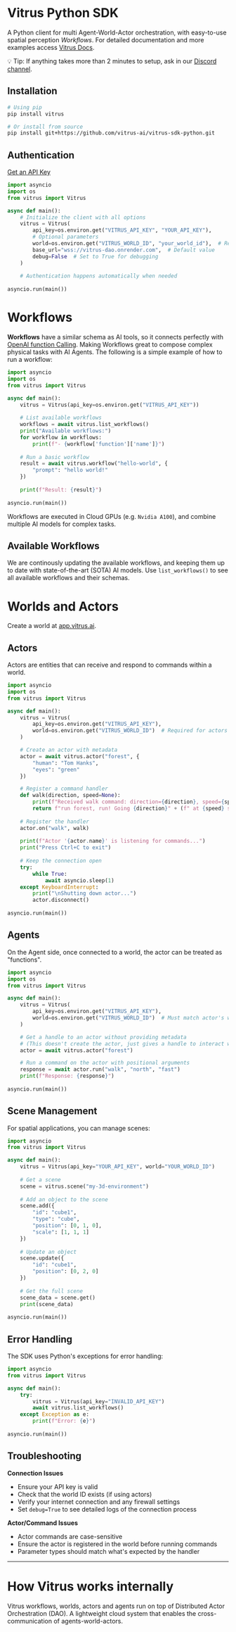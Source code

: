 # Vitrus Python SDK

A Python client for multi Agent-World-Actor orchestration, with easy-to-use spatial perception _Workflows_.
For detailed documentation and more examples access [Vitrus Docs](https://vitrus.gitbook.io/docs/concepts).

💡 Tip: If anything takes more than 2 minutes to setup, ask in our [Discord channel](https://discord.gg/Xd5f6WSh).

## Installation

```bash
# Using pip
pip install vitrus

# Or install from source
pip install git+https://github.com/vitrus-ai/vitrus-sdk-python.git
```

## Authentication

[Get an API Key](https://app.vitrus.ai)

```python
import asyncio
import os
from vitrus import Vitrus

async def main():
    # Initialize the client with all options
    vitrus = Vitrus(
        api_key=os.environ.get("VITRUS_API_KEY", "YOUR_API_KEY"),
        # Optional parameters
        world=os.environ.get("VITRUS_WORLD_ID", "your_world_id"),  # Required for actors
        base_url="wss://vitrus-dao.onrender.com",  # Default value
        debug=False  # Set to True for debugging
    )
    
    # Authentication happens automatically when needed
    
asyncio.run(main())
```

# Workflows

**Workflows** have a similar schema as AI tools, so it connects perfectly with [OpenAI function Calling](https://platform.openai.com/docs/guides/function-calling?api-mode=chat). Making Workflows great to compose complex physical tasks with AI Agents. The following is a simple example of how to run a workflow:

```python
import asyncio
import os
from vitrus import Vitrus

async def main():
    vitrus = Vitrus(api_key=os.environ.get("VITRUS_API_KEY"))
    
    # List available workflows
    workflows = await vitrus.list_workflows()
    print("Available workflows:")
    for workflow in workflows:
        print(f"- {workflow['function']['name']}")
    
    # Run a basic workflow
    result = await vitrus.workflow("hello-world", {
        "prompt": "hello world!"
    })
    
    print(f"Result: {result}")
    
asyncio.run(main())
```

Workflows are executed in Cloud GPUs (e.g. `Nvidia A100`), and combine multiple AI models for complex tasks.

## Available Workflows

We are continously updating the available workflows, and keeping them up to date with state-of-the-art (SOTA) AI models. Use `list_workflows()` to see all available workflows and their schemas.

# Worlds and Actors

Create a world at [app.vitrus.ai](https://app.vitrus.ai).

## Actors

Actors are entities that can receive and respond to commands within a world.

```python
import asyncio
import os
from vitrus import Vitrus

async def main():
    vitrus = Vitrus(
        api_key=os.environ.get("VITRUS_API_KEY"),
        world=os.environ.get("VITRUS_WORLD_ID")  # Required for actors
    )

    # Create an actor with metadata
    actor = await vitrus.actor("forest", {
        "human": "Tom Hanks",
        "eyes": "green"
    })

    # Register a command handler
    def walk(direction, speed=None):
        print(f"Received walk command: direction={direction}, speed={speed}")
        return f"run forest, run! Going {direction}" + (f" at {speed} speed" if speed else "")
    
    # Register the handler
    actor.on("walk", walk)
    
    print(f"Actor '{actor.name}' is listening for commands...")
    print("Press Ctrl+C to exit")
    
    # Keep the connection open
    try:
        while True:
            await asyncio.sleep(1)
    except KeyboardInterrupt:
        print("\nShutting down actor...")
        actor.disconnect()
    
asyncio.run(main())
```

## Agents

On the Agent side, once connected to a world, the actor can be treated as "functions".

```python
import asyncio
import os
from vitrus import Vitrus

async def main():
    vitrus = Vitrus(
        api_key=os.environ.get("VITRUS_API_KEY"),
        world=os.environ.get("VITRUS_WORLD_ID")  # Must match actor's world
    )

    # Get a handle to an actor without providing metadata
    # (This doesn't create the actor, just gives a handle to interact with it)
    actor = await vitrus.actor("forest")

    # Run a command on the actor with positional arguments
    response = await actor.run("walk", "north", "fast")
    print(f"Response: {response}")
    
asyncio.run(main())
```

## Scene Management

For spatial applications, you can manage scenes:

```python
import asyncio
from vitrus import Vitrus

async def main():
    vitrus = Vitrus(api_key="YOUR_API_KEY", world="YOUR_WORLD_ID")
    
    # Get a scene
    scene = vitrus.scene("my-3d-environment")
    
    # Add an object to the scene
    scene.add({
        "id": "cube1",
        "type": "cube",
        "position": [0, 1, 0],
        "scale": [1, 1, 1]
    })
    
    # Update an object
    scene.update({
        "id": "cube1",
        "position": [0, 2, 0]
    })
    
    # Get the full scene
    scene_data = scene.get()
    print(scene_data)
    
asyncio.run(main())
```

## Error Handling

The SDK uses Python's exceptions for error handling:

```python
import asyncio
from vitrus import Vitrus

async def main():
    try:
        vitrus = Vitrus(api_key="INVALID_API_KEY")
        await vitrus.list_workflows()
    except Exception as e:
        print(f"Error: {e}")
    
asyncio.run(main())
```

## Troubleshooting

**Connection Issues**
- Ensure your API key is valid
- Check that the world ID exists (if using actors)
- Verify your internet connection and any firewall settings
- Set `debug=True` to see detailed logs of the connection process

**Actor/Command Issues**
- Actor commands are case-sensitive
- Ensure the actor is registered in the world before running commands
- Parameter types should match what's expected by the handler

---

# How Vitrus works internally

Vitrus workflows, worlds, actors and agents run on top of Distributed Actor Orchestration (DAO). A lightweight cloud system that enables the cross-communication of agents-world-actors. 
